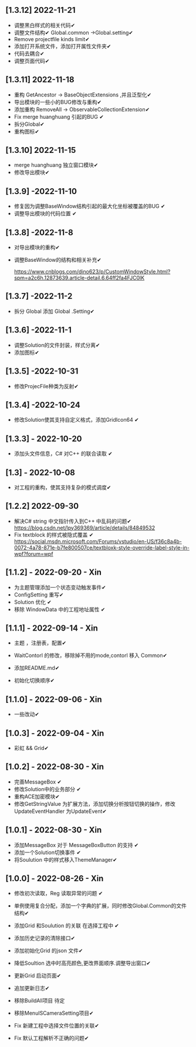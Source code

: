 ## [1.3.12] 2022-11-21

- 调整黑白样式的相关代码✔
- 调整文件结构✔  Global.common ->Global.setting✔
- Remove  projectfile  kinds limit✔
- 添加打开系统文件，添加打开属性文件夹✔
- 代码去耦合✔
- 调整页面代码✔

## [1.3.11] 2022-11-18

- 重构 GetAncestor  ->  BaseObjectExtensions  ,并且泛型化✔
- 导出模块的一些小的BUG修改与重构✔
- 添加重构 RemoveAll -> ObservableCollectionExtension✔
- Fix merge huanghuang 引起的BUG ✔
- 拆分Global✔
- 重构图标✔

## [1.3.10] 2022-11-15

- merge huanghuang  独立窗口模块✔
- 修改导出模块✔

## [1.3.9] -2022-11-10

- 修复因为调整BaseWindow结构引起的最大化坐标被覆盖的BUG ✔
- 调整导出模块的代码位置 ✔

## [1.3.8] -2022-11-8

- 对导出模块的重构✔

- 调整BaseWindow的结构和相关补充✔

  https://www.cnblogs.com/dino623/p/CustomWindowStyle.html?spm=a2c6h.12873639.article-detail.6.64ff2fa4FJC0lK

## 

## [1.3.7] -2022-11-2

- 拆分 Global  添加 Global .Setting✔

## [1.3.6] -2022-11-1

- 调整Solution的文件封装，样式分离✔
- 添加图标✔

## [1.3.5] -2022-10-31

- 修改ProjecFile种类为反射✔

## [1.3.4] -2022-10-24

- 修改Solution使其支持自定义格式，添加GridIcon64 ✔

## [1.3.3] - 2022-10-20

- 添加头文件信息，C# 对C++ 的联合读取 ✔

## [1.3] - 2022-10-08

- 对工程的重构，使其支持复杂的模式调度✔

##  [1.2.2] 2022-09-30

- 解决C# string 中文指针传入到C++ 中乱码的问题✔  https://blog.csdn.net/lpy369369/article/details/84849532
- Fix  textblock 的样式被隐式覆盖 ✔  https://social.msdn.microsoft.com/Forums/vstudio/en-US/f36c8a4b-0072-4a78-871e-b7fe800507ce/textbloxk-style-override-label-style-in-wpf?forum=wpf

## [1.1.2] - 2022-09-20 - Xin 

- 为主题管理添加一个状态变动触发事件✔
- ConfigSetting 重写✔
- Solution 优化 ✔
- 移除 WindowData 中的工程地址属性 ✔

## [1.1.1] - 2022-09-14 - Xin 

- 主题 ，注册表，配置✔

- WaitContorl 的修改，移除掉不用的mode,contorl 移入 Common✔
- 添加README.md✔
- 初始化切换顺序✔



## [1.1.0] - 2022-09-06  - Xin 

- 一些改动✔

## [1.0.3] - 2022-09-04  - Xin 

- 彩虹 && Grid✔



## [1.0.2] - 2022-08-30  - Xin

- 完善MessageBox  ✔
- 修改Solution中的业务部分 ✔
- 重构ACE加密模块✔
- 修改GetStringValue 为扩展方法，添加切换分析按钮切换的操作，修改UpdateEventHandler 为UpdateEvent✔

## [1.0.1] - 2022-08-30  - Xin

- 添加MessageBox 对于 MessageBoxButton 的支持 ✔
- 添加一个Solution切换事件  ✔
- 将Soulution 中的样式移入ThemeManager✔

## [1.0.0] - 2022-08-26  - Xin

- 修改初次读取，Reg 读取异常的问题 ✔

- 单例使用复合分配，添加一个字典的扩展，同时修改Global.Common的文件结构✔

- 添加Grid 和Soulution 的关联 在选择工程中 ✔

- 添加历史记录的清除接口✔ 

- 添加初始化Grid 的json 文件✔ 

- 降低Soultion 选中时高亮颜色,更改界面顺序.调整导出窗口✔

- 更新Grid 启动页面✔

- 追加更新日志✔

- 移除BuildAll项目 待定

- 移除MenuISCameraSetting项目✔

- Fix 新建工程中选择文件位置的关联✔

- Fix 默认工程解析不正确的问题✔

  
